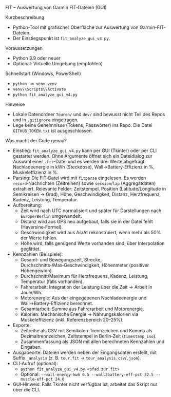 FIT – Auswertung von Garmin FIT-Dateien (GUI)

Kurzbeschreibung
- Python-Tool mit grafischer Oberfläche zur Auswertung von Garmin-FIT-Dateien.
- Der Einstiegspunkt ist `fit_analyze_gui_v4.py`.

Voraussetzungen
- Python 3.9 oder neuer
- Optional: Virtuelle Umgebung (empfohlen)

Schnellstart (Windows, PowerShell)
- `python -m venv venv`
- `venv\\Scripts\\Activate`
- `python fit_analyze_gui_v4.py`

Hinweise
- Lokale Datenordner `Touren/` und `dev/` sind bewusst nicht Teil des Repos und in `.gitignore` eingetragen.
- Lege keine Geheimnisse (Tokens, Passwörter) ins Repo. Die Datei `GITHUB_TOKEN.txt` ist ausgeschlossen.

Was macht der Code genau?
- Einstieg: `fit_analyze_gui_v4.py` kann per GUI (Tkinter) oder per CLI gestartet werden. Ohne Argumente öffnet sich ein Dateidialog zur Auswahl einer `.fit`-Datei und es werden drei Werte abgefragt: Nachladeenergie in kWh (Steckdose), Wall→Battery‑Effizienz in %, Muskeleffizienz in %.
- Parsing: Die FIT‑Datei wird mit `fitparse` eingelesen. Es werden `record`‑Nachrichten (Zeitreihen) sowie `session`/`lap` (Aggregatdaten) extrahiert. Relevante Felder: Zeitstempel, Position (Latitude/Longitude in Semikreisen → Grad), Höhe, Geschwindigkeit, Distanz, Herzfrequenz, Kadenz, Leistung, Temperatur.
- Aufbereitung:
  - Zeit wird nach UTC normalisiert und später für Darstellungen nach `Europe/Berlin` umgewandelt.
  - Distanz wird aus GPS neu aufgebaut, falls sie in der Datei fehlt (Haversine‑Formel).
  - Geschwindigkeit wird aus Δs/Δt rekonstruiert, wenn mehr als 50% der Werte fehlen.
  - Höhe wird, falls genügend Werte vorhanden sind, über Interpolation geglättet.
- Kennzahlen (Beispiele):
  - Gesamt‑ und Bewegungszeit, Strecke, Durchschnitts‑/Max‑Geschwindigkeit, Höhenmeter (positiver Höhengewinn).
  - Durchschnitt/Maximum für Herzfrequenz, Kadenz, Leistung, Temperatur (falls vorhanden).
  - Fahrerarbeit: Integration der Leistung über die Zeit → Arbeit in Joule/Wh.
  - Motorenergie: Aus der eingegebenen Nachladeenergie und Wall→Battery‑Effizienz berechnet.
  - Gesamtarbeit: Summe aus Fahrerarbeit und Motorenergie.
  - Kalorien: Mechanische Energie → Nahrungskalorien via Muskeleffizienz (inkl. Referenzbereich 20–25%).
- Exporte:
  - Zeitreihe als CSV mit Semikolon‑Trennzeichen und Komma als Dezimaltrennzeichen; Zeitstempel in Berlin‑Zeit (`timestamp_iso`).
  - Zusammenfassung als JSON mit allen berechneten Kennzahlen und Eingaben.
- Ausgabeorte: Dateien werden neben der Eingangsdaten erstellt, mit Suffix `_analysis` (z. B. `tour.fit` → `tour_analysis.csv`/`.json`).
- CLI‑Aufruf (optional):
  - `python fit_analyze_gui_v4.py <pfad.zur.fit>`
  - Optional: `--wall-energy-kwh 0.5 --wall2battery-eff-pct 82.5 --muscle-eff-pct 24.0`
- GUI‑Hinweis: Falls Tkinter nicht verfügbar ist, arbeitet das Skript nur über die CLI.
